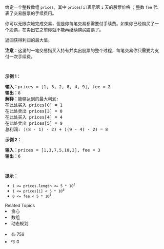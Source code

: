 <p>给定一个整数数组&nbsp;<code>prices</code>，其中 <code>prices[i]</code>表示第&nbsp;<code>i</code>&nbsp;天的股票价格 ；整数&nbsp;<code>fee</code> 代表了交易股票的手续费用。</p>

<p>你可以无限次地完成交易，但是你每笔交易都需要付手续费。如果你已经购买了一个股票，在卖出它之前你就不能再继续购买股票了。</p>

<p>返回获得利润的最大值。</p>

<p><strong>注意：</strong>这里的一笔交易指买入持有并卖出股票的整个过程，每笔交易你只需要为支付一次手续费。</p>

<p>&nbsp;</p>

<p><strong>示例 1：</strong></p>

<pre>
<strong>输入：</strong>prices = [1, 3, 2, 8, 4, 9], fee = 2
<strong>输出：</strong>8
<strong>解释：</strong>能够达到的最大利润:  
在此处买入&nbsp;prices[0] = 1
在此处卖出 prices[3] = 8
在此处买入 prices[4] = 4
在此处卖出 prices[5] = 9
总利润:&nbsp;((8 - 1) - 2) + ((9 - 4) - 2) = 8</pre>

<p><strong>示例 2：</strong></p>

<pre>
<strong>输入：</strong>prices = [1,3,7,5,10,3], fee = 3
<strong>输出：</strong>6
</pre>

<p>&nbsp;</p>

<p><strong>提示：</strong></p>

<ul> 
 <li><code>1 &lt;= prices.length &lt;= 5 * 10<sup>4</sup></code></li> 
 <li><code>1 &lt;= prices[i] &lt; 5 * 10<sup>4</sup></code></li> 
 <li><code>0 &lt;= fee &lt; 5 * 10<sup>4</sup></code></li> 
</ul>

<div><div>Related Topics</div><div><li>贪心</li><li>数组</li><li>动态规划</li></div></div><br><div><li>👍 756</li><li>👎 0</li></div>